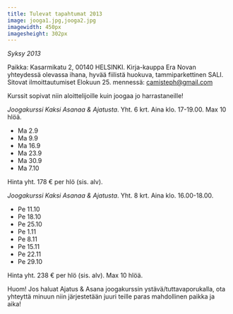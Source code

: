 ```yaml
---
title: Tulevat tapahtumat 2013
image: jooga1.jpg,jooga2.jpg
imagewidth: 450px
imagesheight: 302px
---
```


_Syksy 2013_

Paikka: Kasarmikatu 2, 00140 HELSINKI. Kirja-kauppa Era Novan yhteydessä olevassa ihana, hyvää fiilistä huokuva, tammiparkettinen SALI.
<br/> Sitovat ilmoittautumiset Elokuun 25. mennessä: camisteph@gmail.com

Kurssit sopivat niin aloittelijoille kuin joogaa jo harrastaneille!

*Joogakurssi Kaksi Asanaa & Ajatusta*. Yht. 6 krt. Aina klo. 17-19.00. Max 10 hlöä.

* Ma 2.9 
* Ma 9.9
* Ma 16.9
* Ma 23.9
* Ma 30.9
* Ma 7.10


Hinta yht. 178 € per hlö (sis. alv). 

*Joogakurssi Kaksi Asanaa & Ajatusta*. Yht. 8 krt. Aina klo. 16.00-18.00.

* Pe 11.10
* Pe 18.10
* Pe 25.10
* Pe 1.11
* Pe 8.11
* Pe 15.11
* Pe 22.11
* Pe 29.10

Hinta yht. 238 € per hlö (sis. alv). Max 10 hlöä.

Huom! Jos haluat Ajatus & Asana joogakurssin ystävä/tuttavaporukalla, ota yhteyttä minuun niin järjestetään juuri teille paras mahdollinen paikka ja aika!
